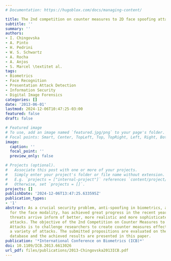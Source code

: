 ```yaml
---
# Documentation: https://hugoblox.com/docs/managing-content/

title: The 2nd competition on counter measures to 2D face spoofing attacks
subtitle: ''
summary: ''
authors:
- I. Chingovska
- A. Pinto
- H. Pedrini
- W. S. Schwartz
- A. Rocha
- A. Anjos
- S. Marcel \textitet al.
tags:
- Biometrics
- Face Recognition
- Presentation Attack Detection
- Information Security
- Digital Image Forensics
categories: []
date: '2013-06-01'
lastmod: 2024-12-06T10:47:25-03:00
featured: false
draft: false

# Featured image
# To use, add an image named `featured.jpg/png` to your page's folder.
# Focal points: Smart, Center, TopLeft, Top, TopRight, Left, Right, BottomLeft, Bottom, BottomRight.
image:
  caption: ''
  focal_point: ''
  preview_only: false

# Projects (optional).
#   Associate this post with one or more of your projects.
#   Simply enter your project's folder or file name without extension.
#   E.g. `projects = ["internal-project"]` references `content/project/deep-learning/index.md`.
#   Otherwise, set `projects = []`.
projects: []
publishDate: '2024-12-06T13:47:25.633595Z'
publication_types:
- '1'
abstract: As a crucial security problem, anti-spoofing in biometrics, and particularly
  for the face modality, has achieved great progress in the recent years. Still, new
  threats arrive inform of better, more realistic and more sophisticated spoofing
  attacks. The objective of the 2nd Competition on Counter Measures to 2D Face Spoofing
  Attacks is to challenge researchers to create counter measures effectively detecting
  a variety of attacks. The submitted propositions are evaluated on the Replay-Attack
  database and the achieved results are presented in this paper.
publication: '*International Conference on Biometrics (ICB)*'
doi: 10.1109/ICB.2013.6613026
url_pdf: files/publications/2013-Chingovska2013ICB.pdf
---
```

